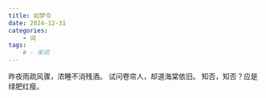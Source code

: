 ```yaml
---
title: 如梦令
date: 2024-12-31
categories: 
    - 词
tags: 
    # - 宋词
---
```


昨夜雨疏风骤，浓睡不消残酒。
试问卷帘人，却道海棠依旧。
知否，知否？应是绿肥红瘦。

